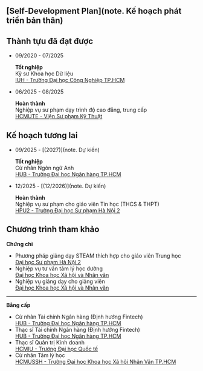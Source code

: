 ## [Self-Development Plan](note. Kế hoạch phát triển bản thân)

## Thành tựu đã đạt được

- 09/2020 - 07/2025 

    **Tốt nghiệp**  
    Kỹ sư Khoa học Dữ liệu  
    [IUH - Trường Đại học Công Nghiệp TP.HCM](https://fit.iuh.edu.vn/news.html@detail@188@3266@Nganh-Khoa-hoc-du-lieu)

- 06/2025 - 08/2025

    **Hoàn thành**  
    Nghiệp vụ sư phạm dạy trình độ cao đẳng, trung cấp  
    [HCMUTE - Viện Sư phạm Kỹ Thuật](https://ite.hcmute.edu.vn/TopicId/23d2ea12-d7cd-4ced-a778-42ea88c2a6b5/boi-duong-nghiep-vu-su-pham)

## Kế hoạch tương lai

- 09/2025 - [(2027)](note. Dự kiến)

    **Tốt nghiệp**  
    Cử nhân Ngôn ngữ Anh  
    [HUB - Trường Đại học Ngân hàng TP.HCM](https://dtc.hub.edu.vn/chuong-trinh-ngon-ngu-anh/)

- 12/2025 - [(12/2026)](note. Dự kiến)

    **Hoàn thành**  
    Nghiệp vụ sư phạm cho giáo viên Tin học (THCS & THPT)  
    [HPU2 - Trường Đại học Sư phạm Hà Nội 2](https://www.hpu2.edu.vn/)

## Chương trình tham khảo

**Chứng chỉ**

- Phương pháp giảng dạy STEAM thích hợp cho giáo viên Trung học  
[Đại học Sư phạm Hà Nội 2](https://linhna.edu.vn/nghiep-vu-su-pham/phuong-phap-giang-day-steam-cho-giao-vien/)
- Nghiệp vụ tư vấn tâm lý học đường  
[Đại học Khoa học Xã hội và Nhân văn](https://daotaonganhan.hcmussh.edu.vn/khoa-giao-duc/)
- Nghiệp vụ giảng dạy cho giảng viên  
[Đại học Khoa học Xã hội và Nhân văn](https://daotaonganhan.hcmussh.edu.vn/khoa-giao-duc/)

---

**Bằng cấp**

- Cử nhân Tài chính Ngân hàng (Định hướng Fintech)  
[HUB - Trường Đại học Ngân hàng TP.HCM]()
- Thạc sĩ Tài chính Ngân hàng (Định hướng Fintech)  
[HUB - Trường Đại học Ngân hàng TP.HCM]()
- Thạc sĩ Quản trị Kinh doanh  
[HCMIU - Trường Đại học Quốc tế](https://tuyensinh.hcmiu.edu.vn/chuong-trinh/thac-si-quan-tri-kinh-doanh/)  
- Cử nhân Tâm lý học  
[HCMUSSH - Trường Đại học Khoa học Xã hội Nhân Văn TP.HCM](https://hcmussh.edu.vn/tamlyhoc/daotao)